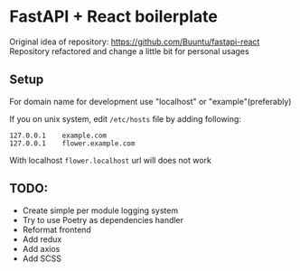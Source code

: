 # FastAPI + React boilerplate

Original idea of repository: https://github.com/Buuntu/fastapi-react
Repository refactored and change a little bit for personal usages

## Setup

For domain name for development use "localhost" or "example"(preferably)

If you on unix system, edit `/etc/hosts` file by adding following:
```text
127.0.0.1    example.com
127.0.0.1    flower.example.com
```
With localhost `flower.localhost` url will does not work

## TODO:
- Create simple per module logging system
- Try to use Poetry as dependencies handler
- Reformat frontend
- Add redux
- Add axios
- Add SCSS